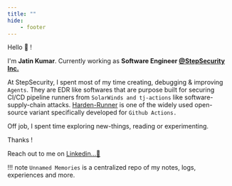 ```yaml
---
title: ""
hide:
    - footer
---
```


Hello :wave: !

I'm  __Jatin Kumar__.  Currently working as **Software Engineer [@StepSecurity Inc.](https://www.stepsecurity.io)**

At StepSecurity, I spent most of my time creating, debugging & improving `Agents`.
They are EDR like softwares that are purpose built for securing CI/CD pipeline runners from `SolarWinds and tj-actions` like software-supply-chain attacks. [Harden-Runner](https://github.com/step-security/harden-runner) is one of the widely used open-source variant specifically developed for `Github Actions.`

Off job, I spent time exploring new-things, reading or experimenting.

Thanks !

Reach out to me on [Linkedin...:rocket:](https://www.linkedin.com/in/jatin-kumar-0a3755168/)

!!! note
    `Unnamed Memories` is a centralized repo of my notes, logs, experiences and more.
